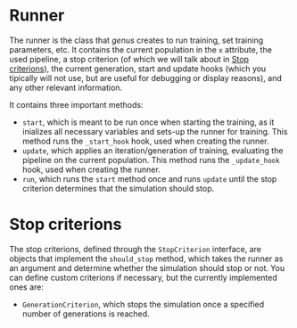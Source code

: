 # Runner

The runner is the class that *genus* creates to run training, set training parameters, etc. It contains the current population in the `x` attribute, the used pipeline, a stop criterion (of which we will talk about in [Stop criterions](#stop-criterions)), the current generation, start and update hooks (which you tipically will not use, but are useful for debugging or display reasons), and any other relevant information.

It contains three important methods:
- `start`, which is meant to be run once when starting the training, as it inializes all necessary variables and sets-up the runner for training. This method runs the `_start_hook` hook, used when creating the runner.
- `update`, which applies an iteration/generation of training, evaluating the pipeline on the current population. This method runs the `_update_hook` hook, used when creating the runner.
- `run`, which runs the `start` method once and runs `update` until the stop criterion determines that the simulation should stop.

# Stop criterions
The stop criterions, defined through the `StopCriterion` interface, are objects that implement the `should_stop` method, which takes the runner as an argument and determine whether the simulation should stop or not. You can define custom criterions if necessary, but the currently implemented ones are:
- `GenerationCriterion`, which stops the simulation once a specified number of generations is reached.
